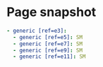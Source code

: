 # Page snapshot

```yaml
- generic [ref=e3]:
  - generic [ref=e5]: SM
  - generic [ref=e7]: SM
  - generic [ref=e9]: SM
  - generic [ref=e11]: SM
```